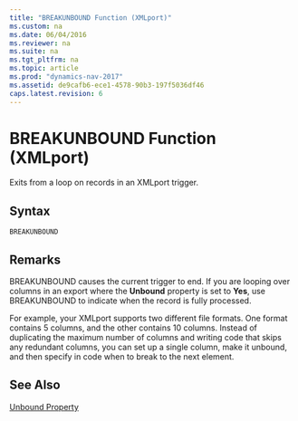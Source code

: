 ```yaml
---
title: "BREAKUNBOUND Function (XMLport)"
ms.custom: na
ms.date: 06/04/2016
ms.reviewer: na
ms.suite: na
ms.tgt_pltfrm: na
ms.topic: article
ms.prod: "dynamics-nav-2017"
ms.assetid: de9cafb6-ece1-4578-90b3-197f5036df46
caps.latest.revision: 6
---
```

# BREAKUNBOUND Function (XMLport)
Exits from a loop on records in an XMLport trigger.  
  
## Syntax  
  
```  
BREAKUNBOUND  
```  
  
## Remarks  
 BREAKUNBOUND causes the current trigger to end. If you are looping over columns in an export where the **Unbound** property is set to **Yes**, use BREAKUNBOUND to indicate when the record is fully processed.  
  
 For example, your XMLport supports two different file formats. One format contains 5 columns, and the other contains 10 columns. Instead of duplicating the maximum number of columns and writing code that skips any redundant columns, you can set up a single column, make it unbound, and then specify in code when to break to the next element.  
  
## See Also  
 [Unbound Property](Unbound-Property.md)